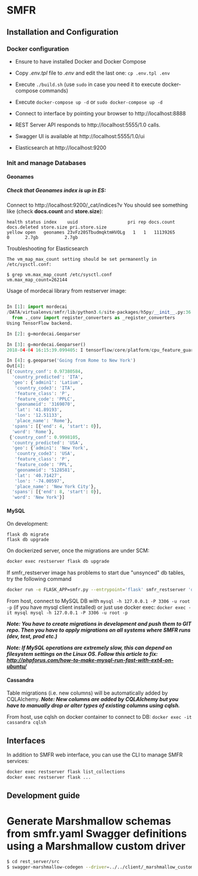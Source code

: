 # SMFR

## Installation and Configuration

### Docker configuration

- Ensure to have installed Docker and Docker Compose
- Copy _.env.tpl_ file to _.env_ and edit the last one: `cp .env.tpl .env`
- Execute `./build.sh` (use `sudo` in case you need it to execute docker-compose commands)
- Execute `docker-compose up -d` or `sudo docker-compose up -d`

- Connect to interface by pointing your browser to http://localhost:8888
- REST Server API responds to http://localhost:5555/1.0 calls.
- Swagger UI is available at http://localhost:5555/1.0/ui
- Elasticsearch at http://localhost:9200

### Init and manage Databases

#### Geonames

##### Check that Geonames index is up in ES:
Connect to http://localhost:9200/_cat/indices?v
You should see something like (check __docs.count__ and __store.size__):

```
health status index    uuid                   pri rep docs.count docs.deleted store.size pri.store.size
yellow open   geonames 23vFz20STbudmqktmHVOLg   1   1   11139265            0      2.7gb          2.7gb
```

Troubleshooting for Elasticsearch

```
The vm_map_max_count setting should be set permanently in /etc/sysctl.conf:

$ grep vm.max_map_count /etc/sysctl.conf
vm.max_map_count=262144
```

Usage of mordecai library from restserver image:

```python

In [1]: import mordecai
/DATA/virtualenvs/smfr/lib/python3.6/site-packages/h5py/__init__.py:36: FutureWarning: Conversion of the second argument of issubdtype from `float` to `np.floating` is deprecated. In future, it will be treated as `np.float64 == np.dtype(float).type`.
  from ._conv import register_converters as _register_converters
Using TensorFlow backend.

In [2]: g=mordecai.Geoparser

In [3]: g=mordecai.Geoparser()
2018-04-04 16:15:39.099405: I tensorflow/core/platform/cpu_feature_guard.cc:140] Your CPU supports instructions that this TensorFlow binary was not compiled to use: AVX2

In [4]: g.geoparse('Going from Rome to New York')
Out[4]:
[{'country_conf': 0.97380584,
  'country_predicted': 'ITA',
  'geo': {'admin1': 'Latium',
   'country_code3': 'ITA',
   'feature_class': 'P',
   'feature_code': 'PPLC',
   'geonameid': '3169070',
   'lat': '41.89193',
   'lon': '12.51133',
   'place_name': 'Rome'},
  'spans': [{'end': 4, 'start': 0}],
  'word': 'Rome'},
 {'country_conf': 0.9998105,
  'country_predicted': 'USA',
  'geo': {'admin1': 'New York',
   'country_code3': 'USA',
   'feature_class': 'P',
   'feature_code': 'PPL',
   'geonameid': '5128581',
   'lat': '40.71427',
   'lon': '-74.00597',
   'place_name': 'New York City'},
  'spans': [{'end': 8, 'start': 0}],
  'word': 'New York'}]

```


#### MySQL

On development:

```
flask db migrate
flask db upgrade
```

On dockerized server, once the migrations are under SCM:

```bash
docker exec restserver flask db upgrade
```

If smfr_restserver image has problems to start due "unsynced" db tables, try the following command

```bash
docker run -e FLASK_APP=smfr.py --entrypoint='flask' smfr_restserver 'db upgrade'
```

From host, connect to MySQL DB with `mysql -h 127.0.0.1 -P 3306 -u root -p` (if you have mysql client installed) or just use docker exec:
`docker exec -it mysql mysql -h 127.0.0.1 -P 3306 -u root -p`

**_Note: You have to create migrations in development and push them to GIT repo. Then you have to apply migrations on all systems where SMFR runs (dev, test, prod etc.)_**

**_Note: If MySQL operations are extremely slow, this can depend on filesystem settings on the Linux OS. Follow this article to fix: http://phpforus.com/how-to-make-mysql-run-fast-with-ext4-on-ubuntu/_**



#### Cassandra

Table migrations (i.e. new columns) will be automatically added by CQLAlchemy.
**_Note: New columns are added by CQLAlchemy but you have to manually drop or alter types of existing columns using cqlsh._**

From host, use cqlsh on docker container to connect to DB: `docker exec -it cassandra cqlsh`


## Interfaces


In addition to SMFR web interface, you can use the CLI to manage SMFR services:

```bash
docker exec restserver flask list_collections
docker exec restserver flask ...
```


## Development guide

# Generate Marshmallow schemas from smfr.yaml Swagger definitions using a Marshmallow custom driver

```bash
$ cd rest_server/src
$ swagger-marshmallow-codegen --driver=../../client/_marshmallow_custom.py:CustomDriver swagger/smfr.yaml > ../../client/marshmallow.py
```